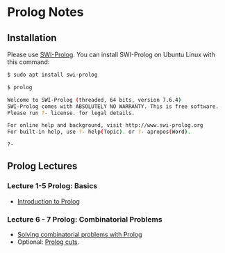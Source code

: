 # Prolog Notes

## Installation

Please use [SWI-Prolog](http://www.swi-prolog.org/). You can install SWI-Prolog
on Ubuntu Linux with this command:

```bash
$ sudo apt install swi-prolog

$ prolog

Welcome to SWI-Prolog (threaded, 64 bits, version 7.6.4)
SWI-Prolog comes with ABSOLUTELY NO WARRANTY. This is free software.
Please run ?- license. for legal details.

For online help and background, visit http://www.swi-prolog.org
For built-in help, use ?- help(Topic). or ?- apropos(Word).

?- 
```

## Prolog Lectures

### Lecture 1-5 Prolog: Basics

- [Introduction to Prolog](prolog_intro.md)

### Lecture 6 - 7 Prolog: Combinatorial Problems
- [Solving combinatorial problems with Prolog](prolog_combinatorial.md)
- Optional: [Prolog cuts](prolog_cuts.md).
